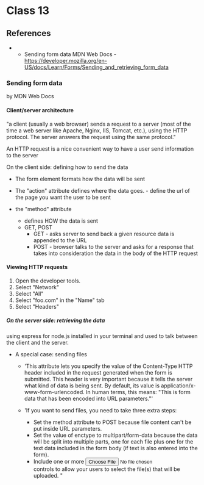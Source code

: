 # Class 13

## References 

- - Sending form data MDN Web Docs -
https://developer.mozilla.org/en-US/docs/Learn/Forms/Sending_and_retrieving_form_data

### Sending form data 
by MDN Web Docs

#### Client/server architecture

"a client (usually a web browser) sends a request to a server (most of the time a web server like Apache, Nginx, IIS, Tomcat, etc.), using the HTTP protocol. The server answers the request using the same protocol."

An HTTP request is a nice convenient way to have a user send information to the server

On the client side: defining how to send the data

- The form element formats how the data will be sent

- The "action" attribute defines where the data goes. - define the url of the page you want the user to be sent

- the "method" attribute 
    - defines HOW the data is sent
    - GET, POST
        - GET - asks server to send back a given resource data is appended to the URL
        - POST - browser talks to the server and asks for a response that takes into consideration the data in the body of the HTTP request
#### Viewing HTTP requests

1. Open the developer tools.
1. Select "Network"
1. Select "All"
1. Select "foo.com" in the "Name" tab
1. Select "Headers"

##### On the server side: retrieving the data

using express for node.js installed in your terminal and used to talk between the client and the server. 

- A special case: sending files

    - 'This attribute lets you specify the value of the Content-Type HTTP header included in the request generated when the form is submitted. This header is very important because it tells the server what kind of data is being sent. By default, its value is application/x-www-form-urlencoded. In human terms, this means: "This is form data that has been encoded into URL parameters."'

    - 'If you want to send files, you need to take three extra steps:

        - Set the method attribute to POST because file content can't be put inside URL parameters.
        - Set the value of enctype to multipart/form-data because the data will be split into multiple parts, one for each file plus one for the text data included in the form body (if text is also entered into the form).
        - Include one or more <input type="file"> controls to allow your users to select the file(s) that will be uploaded.
        "


